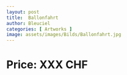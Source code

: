 ```yaml
---
layout: post
title:  Ballonfahrt
author: Bleuciel
categories: [ Artworks ]
image: assets/images/Bilds/Ballonfahrt.jpg
---
```

# Price: XXX CHF
